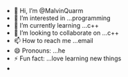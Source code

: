 - 👋 Hi, I’m @MalvinQuarm
- 👀 I’m interested in ...programming 
- 🌱 I’m currently learning ...c++
- 💞️ I’m looking to collaborate on ...c++
- 📫 How to reach me ...email
- 😄 Pronouns: ...he 
- ⚡ Fun fact: ...love learning new things
- 

<!---
MalvinQuarm/MalvinQuarm is a ✨ special ✨ repository because its `README.md` (this file) appears on your GitHub profile.
You can click the Preview link to take a look at your changes.
--->
